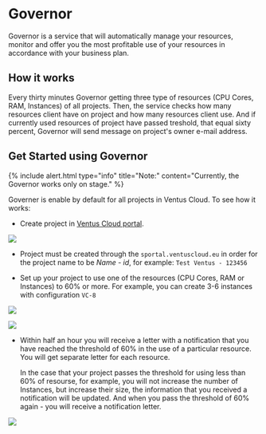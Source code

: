 # Governor

Governor is a service that will automatically manage your resources, monitor and offer you the most profitable use of your resources in accordance with your business plan.

## How it works

Every thirty minutes Governor getting three type of resources (CPU Cores, RAM, Instances) of all projects. Then, the service checks how many resources client have on project and how many resources client use. And if currently used resources of project have passed treshold, that equal sixty percent, Governor will send message on project's owner e-mail address. 

## Get Started using Governor

{% include alert.html type="info" title="Note:" content="Currently, the Governor works only on stage." %}


Governer is enable by default for all projects in Ventus Cloud. To see how it works:

- Create project in [Ventus Cloud portal](https://sportal.ventuscloud.eu/). 

![](../img/sing_up.png)

- Project must be created through the `sportal.ventuscloud.eu` in order for the project name to be *Name - id*, for example: `Test Ventus - 123456`

- Set up your project to use one of the resources (CPU Cores, RAM or Instances) to 60% or more. For example, you can create 3-6 instances with configuration `VC-8`

![](C:/Users/DmtrY/go/src/github.com/ventus-ag/governor/img/Create_test_instance.png)


![](../img/Create_3_instance.png)

- Within half an hour you will receive a letter with a notification that you have reached the threshold of 60% in the use of a particular resource.
  You will get separate letter for each resource.

  In the case that your project passes the threshold for using less than 60% of resourse, for example, you will not increase the number of Instances, but increase their size, the information that you received a notification will be updated. And when you pass the threshold of 60% again - you will receive a notification letter.

![](../img/email_notification.png)